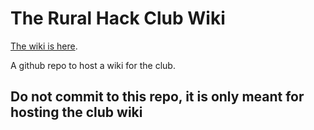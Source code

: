 # The Rural Hack Club Wiki
[The wiki is here](https://github.com/TheRural/wiki/wiki).

A github repo to host a wiki for the club.

## Do not commit to this repo, it is only meant for hosting the club wiki
